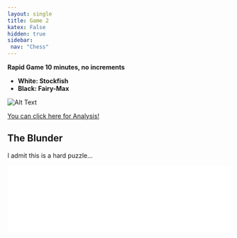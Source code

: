 ```yaml
---
layout: single
title: Game 2 
katex: False
hidden: true
sidebar:
 nav: "Chess"
---
```

**Rapid Game 10 minutes, no increments**

 - **White: Stockfish**
 - **Black: Fairy-Max**



![Alt Text](https://images.chesscomfiles.com/uploads/game-gifs/90px/green/neo/0/cc/0/0/bUNZUWd2M05ic1pKbEIhVENLVENzQ0pDdk02TEtTMVNmQTdSa3NYSEFyNVpudlpUZWdDdmZ2TEVkdD9WcHhFdnR2VEpNQ1JZY1Y4NlZNSHpDSVlSYWV6c2pzU0tlS1JVSVNVYmdwMlVTNzkyS0pRSnZKYnJpcjJUN1NUS0JLTkZKUTY1UVk1NFk2.gif)

[You can click here for Analysis!](https://lichess.org/study/NZrn1Y3s/vBRl3zog)

## The Blunder

I admit this is a hard puzzle...

<iframe id="9781885" allowtransparency="true" frameborder="0" style="width:100%;border:none;" src="//www.chess.com/emboard?id=9781885"></iframe><script>window.addEventListener("message",e=>{e['data']&&"9781885"===e['data']['id']&&document.getElementById(`${e['data']['id']}`)&&(document.getElementById(`${e['data']['id']}`).style.height=`${e['data']['frameHeight']+30}px`)});</script>
